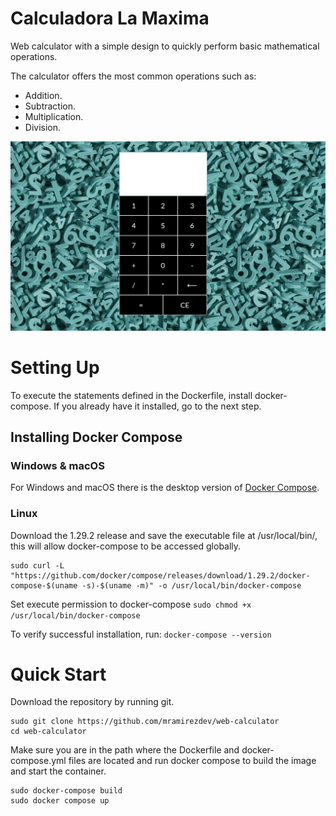 # Calculadora La Maxima

Web calculator with a simple design to quickly perform basic mathematical operations.

The calculator offers the most common operations such as:
- Addition.
- Subtraction.
- Multiplication.
- Division.

![Picture](https://github.com/mramirezdev/web-calculator/blob/main/Site/calculator-interface-picture.jpg)

# Setting Up

To execute the statements defined in the Dockerfile, install docker-compose. If you already have it installed, go to the next step.

## Installing Docker Compose

### Windows & macOS

For Windows and macOS there is the desktop version of [Docker Compose](https://www.docker.com/products/docker-desktop/).

### Linux

Download the 1.29.2 release and save the executable file at /usr/local/bin/, this will allow docker-compose to be accessed globally.
```
sudo curl -L "https://github.com/docker/compose/releases/download/1.29.2/docker-compose-$(uname -s)-$(uname -m)" -o /usr/local/bin/docker-compose
```
Set execute permission to docker-compose
```sudo chmod +x /usr/local/bin/docker-compose```

To verify successful installation, run:
```docker-compose --version```

# Quick Start

Download the repository by running git.
```
sudo git clone https://github.com/mramirezdev/web-calculator
cd web-calculator
```
Make sure you are in the path where the Dockerfile and docker-compose.yml files are located and run docker compose to build the image and start the container.
```
sudo docker-compose build
sudo docker compose up
```
